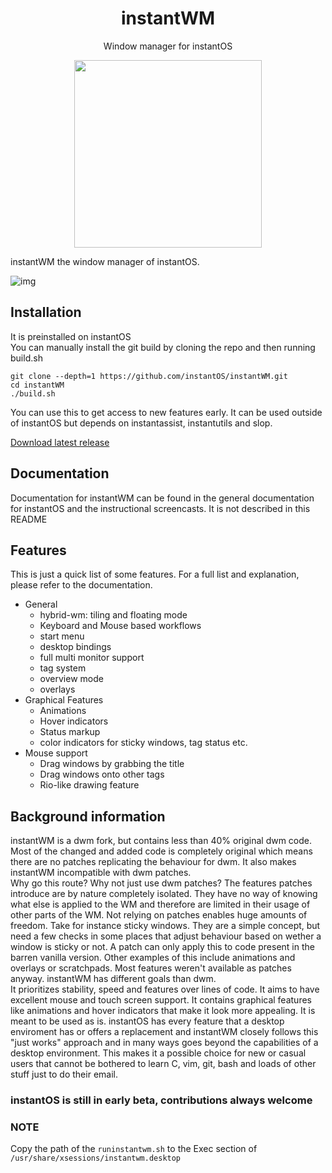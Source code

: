 <div align="center">
    <h1>instantWM</h1>
    <p>Window manager for instantOS</p>
    <img width="300" height="300" src="https://media.githubusercontent.com/media/instantOS/instantLOGO/master/png/wm.png">
</div>

instantWM the window manager of instantOS. 

![img](https://github.com/instantOS/instantLOGO/blob/master/screeenshots/screenshot1.png)

## Installation
It is preinstalled on instantOS  
You can manually install the git build by cloning the repo and then running build.sh

```
git clone --depth=1 https://github.com/instantOS/instantWM.git
cd instantWM
./build.sh
```
You can use this to get access to new features early. 
It can be used outside of instantOS but depends on instantassist, instantutils and slop. 

[Download latest release](https://github.com/instantOS/instantWM/releases/download/beta2/instantwm.pkg.tar.xz)

## Documentation

Documentation for instantWM can be found in the general documentation for instantOS and the instructional screencasts. 
It is not described in this README

## Features

This is just a quick list of some features. For a full list and explanation, please refer to the documentation. 

- General
  * hybrid-wm: tiling and floating mode
  * Keyboard and Mouse based workflows
  * start menu
  * desktop bindings
  * full multi monitor support
  * tag system
  * overview mode
  * overlays
- Graphical Features
  * Animations
  * Hover indicators
  * Status markup
  * color indicators for sticky windows, tag status etc. 
- Mouse support
  * Drag windows by grabbing the title
  * Drag windows onto other tags
  * Rio-like drawing feature

## Background information

instantWM is a dwm fork, but contains less than 40% original dwm code. 
Most of the changed and added code is completely original which means there are no patches replicating the behaviour
for dwm. It also makes instantWM incompatible with dwm patches.  
Why go this route? Why not just use dwm patches?
The features patches introduce are by nature completely isolated. They have no way of knowing what else is applied to the WM and therefore
are limited in their usage of other parts of the WM. 
Not relying on patches enables huge amounts of freedom. 
Take for instance sticky windows. They are a simple concept, but need a few checks in some places that adjust behaviour based on wether a window
is sticky or not. A patch can only apply this to code present in the barren vanilla version. 
Other examples of this include animations and overlays or scratchpads. 
Most features weren't available as patches anyway.
instantWM has different goals than dwm.  
It prioritizes stability, speed and features over lines of code. 
It aims to have excellent mouse and touch screen support. 
It contains graphical features like animations and hover indicators that make it look more appealing. 
It is meant to be used as is. instantOS has every feature that a desktop enviroment
has or offers a replacement and instantWM closely follows this "just works" approach
and in many ways goes beyond the capabilities of a desktop environment. 
This makes it a possible choice for new or casual users that cannot be bothered to learn C, vim, git, bash and loads of other
stuff just to do their email. 

### instantOS is still in early beta, contributions always welcome

### NOTE

Copy the path of the `runinstantwm.sh` to the Exec section of `/usr/share/xsessions/instantwm.desktop`
